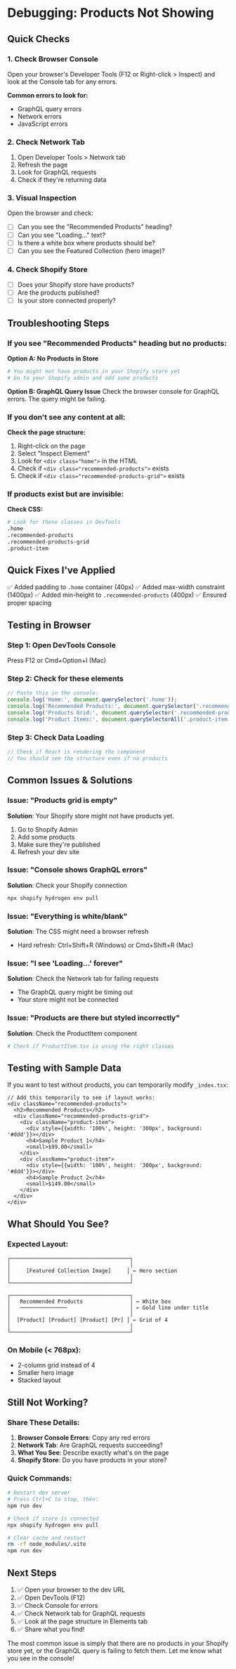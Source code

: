 # Debugging: Products Not Showing

## Quick Checks

### 1. Check Browser Console
Open your browser's Developer Tools (F12 or Right-click > Inspect) and look at the Console tab for any errors.

**Common errors to look for:**
- GraphQL query errors
- Network errors
- JavaScript errors

### 2. Check Network Tab
1. Open Developer Tools > Network tab
2. Refresh the page
3. Look for GraphQL requests
4. Check if they're returning data

### 3. Visual Inspection
Open the browser and check:
- [ ] Can you see the "Recommended Products" heading?
- [ ] Can you see "Loading..." text?
- [ ] Is there a white box where products should be?
- [ ] Can you see the Featured Collection (hero image)?

### 4. Check Shopify Store
- [ ] Does your Shopify store have products?
- [ ] Are the products published?
- [ ] Is your store connected properly?

## Troubleshooting Steps

### If you see "Recommended Products" heading but no products:

**Option A: No Products in Store**
```bash
# You might not have products in your Shopify store yet
# Go to your Shopify admin and add some products
```

**Option B: GraphQL Query Issue**
Check the browser console for GraphQL errors. The query might be failing.

### If you don't see any content at all:

**Check the page structure:**
1. Right-click on the page
2. Select "Inspect Element"
3. Look for `<div class="home">` in the HTML
4. Check if `<div class="recommended-products">` exists
5. Check if `<div class="recommended-products-grid">` exists

### If products exist but are invisible:

**Check CSS:**
```bash
# Look for these classes in DevTools
.home
.recommended-products
.recommended-products-grid
.product-item
```

## Quick Fixes I've Applied

✅ Added padding to `.home` container (40px)
✅ Added max-width constraint (1400px)
✅ Added min-height to `.recommended-products` (400px)
✅ Ensured proper spacing

## Testing in Browser

### Step 1: Open DevTools Console
Press F12 or Cmd+Option+I (Mac)

### Step 2: Check for these elements
```javascript
// Paste this in the console:
console.log('Home:', document.querySelector('.home'));
console.log('Recommended Products:', document.querySelector('.recommended-products'));
console.log('Products Grid:', document.querySelector('.recommended-products-grid'));
console.log('Product Items:', document.querySelectorAll('.product-item').length);
```

### Step 3: Check Data Loading
```javascript
// Check if React is rendering the component
// You should see the structure even if no products
```

## Common Issues & Solutions

### Issue: "Products grid is empty"
**Solution**: Your Shopify store might not have products yet.
1. Go to Shopify Admin
2. Add some products
3. Make sure they're published
4. Refresh your dev site

### Issue: "Console shows GraphQL errors"
**Solution**: Check your Shopify connection
```bash
npx shopify hydrogen env pull
```

### Issue: "Everything is white/blank"
**Solution**: The CSS might need a browser refresh
- Hard refresh: Ctrl+Shift+R (Windows) or Cmd+Shift+R (Mac)

### Issue: "I see 'Loading...' forever"
**Solution**: Check the Network tab for failing requests
- The GraphQL query might be timing out
- Your store might not be connected

### Issue: "Products are there but styled incorrectly"
**Solution**: Check the ProductItem component
```bash
# Check if ProductItem.tsx is using the right classes
```

## Testing with Sample Data

If you want to test without products, you can temporarily modify `_index.tsx`:

```tsx
// Add this temporarily to see if layout works:
<div className="recommended-products">
  <h2>Recommended Products</h2>
  <div className="recommended-products-grid">
    <div className="product-item">
      <div style={{width: '100%', height: '300px', background: '#ddd'}}></div>
      <h4>Sample Product 1</h4>
      <small>$99.00</small>
    </div>
    <div className="product-item">
      <div style={{width: '100%', height: '300px', background: '#ddd'}}></div>
      <h4>Sample Product 2</h4>
      <small>$149.00</small>
    </div>
  </div>
</div>
```

## What Should You See?

### Expected Layout:
```
┌──────────────────────────────────────┐
│                                      │
│     [Featured Collection Image]     │ ← Hero section
│                                      │
└──────────────────────────────────────┘

┌──────────────────────────────────────┐
│   Recommended Products               │ ← White box
│   ───────────────                    │ ← Gold line under title
│                                      │
│  [Product] [Product] [Product] [Pr] │ ← Grid of 4
│                                      │
└──────────────────────────────────────┘
```

### On Mobile (< 768px):
- 2-column grid instead of 4
- Smaller hero image
- Stacked layout

## Still Not Working?

### Share These Details:
1. **Browser Console Errors**: Copy any red errors
2. **Network Tab**: Are GraphQL requests succeeding?
3. **What You See**: Describe exactly what's on the page
4. **Shopify Store**: Do you have products in your store?

### Quick Commands:
```bash
# Restart dev server
# Press Ctrl+C to stop, then:
npm run dev

# Check if store is connected
npx shopify hydrogen env pull

# Clear cache and restart
rm -rf node_modules/.vite
npm run dev
```

## Next Steps

1. ✅ Open your browser to the dev URL
2. ✅ Open DevTools (F12)
3. ✅ Check Console for errors
4. ✅ Check Network tab for GraphQL requests
5. ✅ Look at the page structure in Elements tab
6. ✅ Share what you find!

The most common issue is simply that there are no products in your Shopify store yet, or the GraphQL query is failing to fetch them. Let me know what you see in the console!
